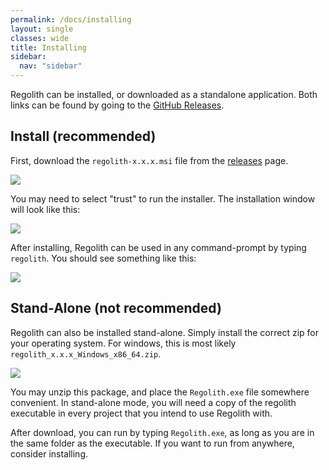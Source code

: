 ```yaml
---
permalink: /docs/installing
layout: single
classes: wide
title: Installing
sidebar:
  nav: "sidebar"
---
```


Regolith can be installed, or downloaded as a standalone application. Both links can be found by going to the [GitHub Releases](https://github.com/Bedrock-OSS/regolith/releases).

## Install (recommended)

First, download the `regolith-x.x.x.msi` file from the [releases](https://github.com/Bedrock-OSS/regolith/releases/latest) page.

![](/regolith/assets/images/installing/msi_download.png)

You may need to select "trust" to run the installer. The installation window will look like this:


![](/regolith/assets/images/installing/regolith_msi.png)

After installing, Regolith can be used in any command-prompt by typing `regolith`. You should see something like this:


![](/regolith/assets/images/installing/regolith_help.png)


## Stand-Alone (not recommended)

Regolith can also be installed stand-alone. Simply install the correct zip for your operating system. For windows, this is most likely `regolith_x.x.x_Windows_x86_64.zip`.

![](/regolith/assets/images/installing/exe_download.png)

You may unzip this package, and place the `Regolith.exe` file somewhere convenient. In stand-alone mode, you will need a copy of the regolith executable in every project that you intend to use Regolith with.

After download, you can run by typing `Regolith.exe`, as long as you are in the same folder as the executable. If you want to run from anywhere, consider installing.

